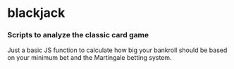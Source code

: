 # blackjack
### Scripts to analyze the classic card game

Just a basic JS function to calculate how big your bankroll should be based on your minimum bet and the Martingale betting system.
